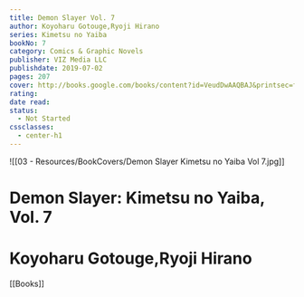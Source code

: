 ```yaml
---
title: Demon Slayer Vol. 7
author: Koyoharu Gotouge,Ryoji Hirano
series: Kimetsu no Yaiba
bookNo: 7
category: Comics & Graphic Novels
publisher: VIZ Media LLC
publishdate: 2019-07-02
pages: 207
cover: http://books.google.com/books/content?id=VeudDwAAQBAJ&printsec=frontcover&img=1&zoom=1&source=gbs_api
rating: 
date read: 
status:
  - Not Started
cssclasses:
  - center-h1
---
```

![[03 - Resources/BookCovers/Demon Slayer Kimetsu no Yaiba Vol 7.jpg]]
# Demon Slayer: Kimetsu no Yaiba, Vol. 7
# Koyoharu Gotouge,Ryoji Hirano







[[Books]]